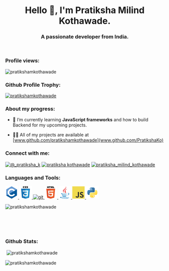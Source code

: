 <h1 align="center">Hello 👋, I'm Pratiksha Milind Kothawade.</h1>
<h3 align="center">A passionate developer from India.</h3><br>
<h3>Profile views:</h3>
<p align="left"> <img src="https://komarev.com/ghpvc/?username=pratikshamkothawade&label=Profile%20views&color=0e75b6&style=flat" alt="pratikshamkothawade" /> </p>
<h3>Github Profile Trophy:</h3>
<p align="left"> <a href="https://github.com/ryo-ma/github-profile-trophy"><img src="https://github-profile-trophy.vercel.app/?username=pratikshamkothawade" alt="pratikshamkothawade" /></a> </p>
<h3>About my progress: </h3>

- 🌱 I’m currently learning **JavaScript frameworks** and how to build Backend for my upcoming projects.

- 👨‍💻 All of my projects are available at [www.github.com/pratikshamkothawade](www.github.com/PratikshaKo)

<h3 align="left">Connect with me:</h3>
<p align="left">
<a href="https://twitter.com/@_pratiksha_k" target="blank"><img align="center" src="https://raw.githubusercontent.com/rahuldkjain/github-profile-readme-generator/master/src/images/icons/Social/twitter.svg" alt="@_pratiksha_k" height="30" width="40" /></a>
<a href="http://linkedin.com/in/pratiksha-kothawade-356508205" target="blank"><img align="center" src="https://raw.githubusercontent.com/rahuldkjain/github-profile-readme-generator/master/src/images/icons/Social/linked-in-alt.svg" alt="pratiksha kothawade" height="30" width="40" /></a>
<a href="https://instagram.com/pratiksha_milind_kothawade" target="blank"><img align="center" src="https://raw.githubusercontent.com/rahuldkjain/github-profile-readme-generator/master/src/images/icons/Social/instagram.svg" alt="pratiksha_milind_kothawade" height="30" width="40" /></a>
</p>
<h3 align="left">Languages and Tools:</h3>
<p align="left"> <a href="https://www.cprogramming.com/" target="_blank" rel="noreferrer"> <img src="https://raw.githubusercontent.com/devicons/devicon/master/icons/c/c-original.svg" alt="c" width="40" height="40"/> </a> <a href="https://www.w3schools.com/css/" target="_blank" rel="noreferrer"> <img src="https://raw.githubusercontent.com/devicons/devicon/master/icons/css3/css3-original-wordmark.svg" alt="css3" width="40" height="40"/> </a> <a href="https://git-scm.com/" target="_blank" rel="noreferrer"> <img src="https://www.vectorlogo.zone/logos/git-scm/git-scm-icon.svg" alt="git" width="40" height="40"/> </a> <a href="https://www.w3.org/html/" target="_blank" rel="noreferrer"> <img src="https://raw.githubusercontent.com/devicons/devicon/master/icons/html5/html5-original-wordmark.svg" alt="html5" width="40" height="40"/> </a> <a href="https://www.java.com" target="_blank" rel="noreferrer"> <img src="https://raw.githubusercontent.com/devicons/devicon/master/icons/java/java-original.svg" alt="java" width="40" height="40"/> </a> <a href="https://developer.mozilla.org/en-US/docs/Web/JavaScript" target="_blank" rel="noreferrer"> <img src="https://raw.githubusercontent.com/devicons/devicon/master/icons/javascript/javascript-original.svg" alt="javascript" width="40" height="40"/> </a> <a href="https://www.python.org" target="_blank" rel="noreferrer"> <img src="https://raw.githubusercontent.com/devicons/devicon/master/icons/python/python-original.svg" alt="python" width="40" height="40"/> </a> </p>

<p><img align="left" src="https://github-readme-stats.vercel.app/api/top-langs?username=pratikshamkothawade&show_icons=true&locale=en&layout=compact" alt="pratikshamkothawade" /></p><br><br><br><br><br>
<p>
<h3>Github Stats:</h3></p>
<p>&nbsp;<img align="center" src="https://github-readme-stats.vercel.app/api?username=pratikshamkothawade&show_icons=true&locale=en" alt="pratikshamkothawade" /></p>

<img align="center" src="https://github-readme-streak-stats.herokuapp.com/?user=pratikshamkothawade&" alt="pratikshamkothawade" />
